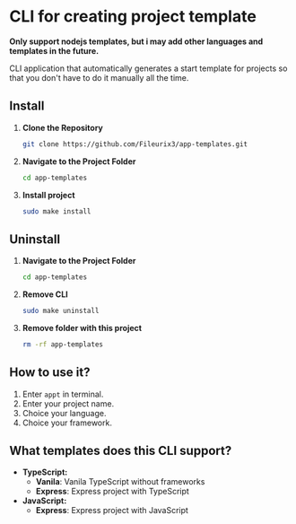 # CLI for creating project template

**Only support nodejs templates, but i may add other languages and templates in the future.**

CLI application that automatically generates a start template for projects so that you don't have to do it manually all the time.

## Install

1. **Clone the Repository**

   ```bash
   git clone https://github.com/Fileurix3/app-templates.git
   ```

2. **Navigate to the Project Folder**

   ```bash
   cd app-templates
   ```

3. **Install project**

   ```bash
   sudo make install
   ```

## Uninstall

1. **Navigate to the Project Folder**

   ```bash
   cd app-templates
   ```

2. **Remove CLI**

   ```bash
   sudo make uninstall
   ```

3. **Remove folder with this project**
   ```bash
   rm -rf app-templates
   ```

## How to use it?

1. Enter `appt` in terminal.
2. Enter your project name.
3. Choice your language.
4. Choice your framework.

## What templates does this CLI support? <a id="templates"></a>

- **TypeScript:**
  - **Vanila**: Vanila TypeScript without frameworks
  - **Express**: Express project with TypeScript
- **JavaScript:**
  - **Express**: Express project with JavaScript
